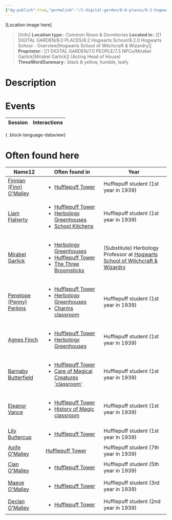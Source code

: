 ```yaml
---
{"dg-publish":true,"permalink":"/1-digital-garden/8-0-places/8-2-hogwarts-school/8-3-01-hufflepuff-tower/","tags":["#place","hogwarts","#service-building"]}
---
```


[Location image here]
>[!info]
>**Location type**::  Common Room & Dormitories
>**Located in**:: [[1 DIGITAL GARDEN/8.0 PLACES/8.2 Hogwarts School/8.2.0 Hogwarts School - Overview\|Hogwarts School of Witchcraft & Wizardry]]
>**Proprietor**:: [[1 DIGITAL GARDEN/7.0 PEOPLE/7.3 NPCs/Mirabel Garlick\|Mirabel Garlick]] (Acting Head of House)
>**ThreeWordSummary**:: black & yellow, humble, leafy

# Description


# Events

| Session | Interactions |
| ------- | ------------ |

{ .block-language-dataview}

# Often found here

<div><table class="dataview table-view-table"><thead class="table-view-thead"><tr class="table-view-tr-header"><th class="table-view-th"><span>Name</span><span class="dataview small-text">12</span></th><th class="table-view-th"><span>Often found in</span></th><th class="table-view-th"><span>Year</span></th></tr></thead><tbody class="table-view-tbody"><tr><td><span><a data-tooltip-position="top" aria-label="1 DIGITAL GARDEN/7.0 PEOPLE/7.3 NPCs/Finnian (Finn) O'Malley.md" data-href="1 DIGITAL GARDEN/7.0 PEOPLE/7.3 NPCs/Finnian (Finn) O'Malley.md" href="1 DIGITAL GARDEN/7.0 PEOPLE/7.3 NPCs/Finnian (Finn) O'Malley.md" class="internal-link" target="_blank" rel="noopener nofollow">Finnian (Finn) O'Malley</a></span></td><td><ul class="dataview dataview-ul dataview-result-list-ul"><li class="dataview-result-list-li"><span><a data-tooltip-position="top" aria-label="1 DIGITAL GARDEN/8.0 PLACES/8.2 Hogwarts School/8.3.01 Hufflepuff Tower.md" data-href="1 DIGITAL GARDEN/8.0 PLACES/8.2 Hogwarts School/8.3.01 Hufflepuff Tower.md" href="1 DIGITAL GARDEN/8.0 PLACES/8.2 Hogwarts School/8.3.01 Hufflepuff Tower.md" class="internal-link" target="_blank" rel="noopener nofollow">Hufflepuff Tower</a></span></li></ul></td><td><span>Hufflepuff student (1st year in 1939)</span></td></tr><tr><td><span><a data-tooltip-position="top" aria-label="1 DIGITAL GARDEN/7.0 PEOPLE/7.3 NPCs/Liam Flaherty.md" data-href="1 DIGITAL GARDEN/7.0 PEOPLE/7.3 NPCs/Liam Flaherty.md" href="1 DIGITAL GARDEN/7.0 PEOPLE/7.3 NPCs/Liam Flaherty.md" class="internal-link" target="_blank" rel="noopener nofollow">Liam Flaherty</a></span></td><td><ul class="dataview dataview-ul dataview-result-list-ul"><li class="dataview-result-list-li"><span><a data-tooltip-position="top" aria-label="1 DIGITAL GARDEN/8.0 PLACES/8.2 Hogwarts School/8.3.01 Hufflepuff Tower.md" data-href="1 DIGITAL GARDEN/8.0 PLACES/8.2 Hogwarts School/8.3.01 Hufflepuff Tower.md" href="1 DIGITAL GARDEN/8.0 PLACES/8.2 Hogwarts School/8.3.01 Hufflepuff Tower.md" class="internal-link" target="_blank" rel="noopener nofollow">Hufflepuff Tower</a></span></li><li class="dataview-result-list-li"><span><a data-tooltip-position="top" aria-label="1 DIGITAL GARDEN/8.0 PLACES/8.2 Hogwarts School/8.2.01 Herbology Greenhouses.md" data-href="1 DIGITAL GARDEN/8.0 PLACES/8.2 Hogwarts School/8.2.01 Herbology Greenhouses.md" href="1 DIGITAL GARDEN/8.0 PLACES/8.2 Hogwarts School/8.2.01 Herbology Greenhouses.md" class="internal-link" target="_blank" rel="noopener nofollow">Herbology Greenhouses</a></span></li><li class="dataview-result-list-li"><span><a data-tooltip-position="top" aria-label="1 DIGITAL GARDEN/8.0 PLACES/8.2 Hogwarts School/8.4.05 School Kitchens.md" data-href="1 DIGITAL GARDEN/8.0 PLACES/8.2 Hogwarts School/8.4.05 School Kitchens.md" href="1 DIGITAL GARDEN/8.0 PLACES/8.2 Hogwarts School/8.4.05 School Kitchens.md" class="internal-link" target="_blank" rel="noopener nofollow">School Kitchens</a></span></li></ul></td><td><span>Hufflepuff student (1st year in 1939)</span></td></tr><tr><td><span><a data-tooltip-position="top" aria-label="1 DIGITAL GARDEN/7.0 PEOPLE/7.3 NPCs/Mirabel Garlick.md" data-href="1 DIGITAL GARDEN/7.0 PEOPLE/7.3 NPCs/Mirabel Garlick.md" href="1 DIGITAL GARDEN/7.0 PEOPLE/7.3 NPCs/Mirabel Garlick.md" class="internal-link" target="_blank" rel="noopener nofollow">Mirabel Garlick</a></span></td><td><ul class="dataview dataview-ul dataview-result-list-ul"><li class="dataview-result-list-li"><span><a data-tooltip-position="top" aria-label="1 DIGITAL GARDEN/8.0 PLACES/8.2 Hogwarts School/8.2.01 Herbology Greenhouses.md" data-href="1 DIGITAL GARDEN/8.0 PLACES/8.2 Hogwarts School/8.2.01 Herbology Greenhouses.md" href="1 DIGITAL GARDEN/8.0 PLACES/8.2 Hogwarts School/8.2.01 Herbology Greenhouses.md" class="internal-link" target="_blank" rel="noopener nofollow">Herbology Greenhouses</a></span></li><li class="dataview-result-list-li"><span><a data-tooltip-position="top" aria-label="1 DIGITAL GARDEN/8.0 PLACES/8.2 Hogwarts School/8.3.01 Hufflepuff Tower.md" data-href="1 DIGITAL GARDEN/8.0 PLACES/8.2 Hogwarts School/8.3.01 Hufflepuff Tower.md" href="1 DIGITAL GARDEN/8.0 PLACES/8.2 Hogwarts School/8.3.01 Hufflepuff Tower.md" class="internal-link" target="_blank" rel="noopener nofollow">Hufflepuff Tower</a></span></li><li class="dataview-result-list-li"><span><a data-tooltip-position="top" aria-label="1 DIGITAL GARDEN/8.0 PLACES/8.3 Hogsmeade Village/8.3.11 The Three Broomsticks.md" data-href="1 DIGITAL GARDEN/8.0 PLACES/8.3 Hogsmeade Village/8.3.11 The Three Broomsticks.md" href="1 DIGITAL GARDEN/8.0 PLACES/8.3 Hogsmeade Village/8.3.11 The Three Broomsticks.md" class="internal-link" target="_blank" rel="noopener nofollow">The Three Broomsticks</a></span></li></ul></td><td><span>(Substitute) Herbology Professor at <a data-tooltip-position="top" aria-label="8.2.0 Hogwarts School - Overview" data-href="8.2.0 Hogwarts School - Overview" href="8.2.0 Hogwarts School - Overview" class="internal-link" target="_blank" rel="noopener nofollow">Hogwarts School of Witchcraft &amp; Wizardry</a></span></td></tr><tr><td><span><a data-tooltip-position="top" aria-label="1 DIGITAL GARDEN/7.0 PEOPLE/7.3 NPCs/Penelope (Penny) Perkins.md" data-href="1 DIGITAL GARDEN/7.0 PEOPLE/7.3 NPCs/Penelope (Penny) Perkins.md" href="1 DIGITAL GARDEN/7.0 PEOPLE/7.3 NPCs/Penelope (Penny) Perkins.md" class="internal-link" target="_blank" rel="noopener nofollow">Penelope (Penny) Perkins</a></span></td><td><ul class="dataview dataview-ul dataview-result-list-ul"><li class="dataview-result-list-li"><span><a data-tooltip-position="top" aria-label="1 DIGITAL GARDEN/8.0 PLACES/8.2 Hogwarts School/8.3.01 Hufflepuff Tower.md" data-href="1 DIGITAL GARDEN/8.0 PLACES/8.2 Hogwarts School/8.3.01 Hufflepuff Tower.md" href="1 DIGITAL GARDEN/8.0 PLACES/8.2 Hogwarts School/8.3.01 Hufflepuff Tower.md" class="internal-link" target="_blank" rel="noopener nofollow">Hufflepuff Tower</a></span></li><li class="dataview-result-list-li"><span><a data-tooltip-position="top" aria-label="1 DIGITAL GARDEN/8.0 PLACES/8.2 Hogwarts School/8.2.01 Herbology Greenhouses.md" data-href="1 DIGITAL GARDEN/8.0 PLACES/8.2 Hogwarts School/8.2.01 Herbology Greenhouses.md" href="1 DIGITAL GARDEN/8.0 PLACES/8.2 Hogwarts School/8.2.01 Herbology Greenhouses.md" class="internal-link" target="_blank" rel="noopener nofollow">Herbology Greenhouses</a></span></li><li class="dataview-result-list-li"><span><a data-tooltip-position="top" aria-label="1 DIGITAL GARDEN/8.0 PLACES/8.2 Hogwarts School/8.2.05 Charms Classroom.md" data-href="1 DIGITAL GARDEN/8.0 PLACES/8.2 Hogwarts School/8.2.05 Charms Classroom.md" href="1 DIGITAL GARDEN/8.0 PLACES/8.2 Hogwarts School/8.2.05 Charms Classroom.md" class="internal-link" target="_blank" rel="noopener nofollow">Charms classroom</a></span></li></ul></td><td><span>Hufflepuff student (1st year in 1939)</span></td></tr><tr><td><span><a data-tooltip-position="top" aria-label="1 DIGITAL GARDEN/7.0 PEOPLE/7.3 NPCs/Agnes Finch.md" data-href="1 DIGITAL GARDEN/7.0 PEOPLE/7.3 NPCs/Agnes Finch.md" href="1 DIGITAL GARDEN/7.0 PEOPLE/7.3 NPCs/Agnes Finch.md" class="internal-link" target="_blank" rel="noopener nofollow">Agnes Finch</a></span></td><td><ul class="dataview dataview-ul dataview-result-list-ul"><li class="dataview-result-list-li"><span><a data-tooltip-position="top" aria-label="1 DIGITAL GARDEN/8.0 PLACES/8.2 Hogwarts School/8.3.01 Hufflepuff Tower.md" data-href="1 DIGITAL GARDEN/8.0 PLACES/8.2 Hogwarts School/8.3.01 Hufflepuff Tower.md" href="1 DIGITAL GARDEN/8.0 PLACES/8.2 Hogwarts School/8.3.01 Hufflepuff Tower.md" class="internal-link" target="_blank" rel="noopener nofollow">Hufflepuff Tower</a></span></li><li class="dataview-result-list-li"><span><a data-tooltip-position="top" aria-label="1 DIGITAL GARDEN/8.0 PLACES/8.2 Hogwarts School/8.2.01 Herbology Greenhouses.md" data-href="1 DIGITAL GARDEN/8.0 PLACES/8.2 Hogwarts School/8.2.01 Herbology Greenhouses.md" href="1 DIGITAL GARDEN/8.0 PLACES/8.2 Hogwarts School/8.2.01 Herbology Greenhouses.md" class="internal-link" target="_blank" rel="noopener nofollow">Herbology Greenhouses</a></span></li></ul></td><td><span>Hufflepuff student (1st year in 1939)</span></td></tr><tr><td><span><a data-tooltip-position="top" aria-label="1 DIGITAL GARDEN/7.0 PEOPLE/7.3 NPCs/Barnaby Butterfield.md" data-href="1 DIGITAL GARDEN/7.0 PEOPLE/7.3 NPCs/Barnaby Butterfield.md" href="1 DIGITAL GARDEN/7.0 PEOPLE/7.3 NPCs/Barnaby Butterfield.md" class="internal-link" target="_blank" rel="noopener nofollow">Barnaby Butterfield</a></span></td><td><ul class="dataview dataview-ul dataview-result-list-ul"><li class="dataview-result-list-li"><span><a data-tooltip-position="top" aria-label="1 DIGITAL GARDEN/8.0 PLACES/8.2 Hogwarts School/8.3.01 Hufflepuff Tower.md" data-href="1 DIGITAL GARDEN/8.0 PLACES/8.2 Hogwarts School/8.3.01 Hufflepuff Tower.md" href="1 DIGITAL GARDEN/8.0 PLACES/8.2 Hogwarts School/8.3.01 Hufflepuff Tower.md" class="internal-link" target="_blank" rel="noopener nofollow">Hufflepuff Tower</a></span></li><li class="dataview-result-list-li"><span><a data-tooltip-position="top" aria-label="1 DIGITAL GARDEN/8.0 PLACES/8.2 Hogwarts School/8.2.03 Care of Magical Creatures 'classroom'.md" data-href="1 DIGITAL GARDEN/8.0 PLACES/8.2 Hogwarts School/8.2.03 Care of Magical Creatures 'classroom'.md" href="1 DIGITAL GARDEN/8.0 PLACES/8.2 Hogwarts School/8.2.03 Care of Magical Creatures 'classroom'.md" class="internal-link" target="_blank" rel="noopener nofollow">Care of Magical Creatures 'classroom'</a></span></li></ul></td><td><span>Hufflepuff student (1st year in 1939)</span></td></tr><tr><td><span><a data-tooltip-position="top" aria-label="1 DIGITAL GARDEN/7.0 PEOPLE/7.3 NPCs/Eleanor Vance.md" data-href="1 DIGITAL GARDEN/7.0 PEOPLE/7.3 NPCs/Eleanor Vance.md" href="1 DIGITAL GARDEN/7.0 PEOPLE/7.3 NPCs/Eleanor Vance.md" class="internal-link" target="_blank" rel="noopener nofollow">Eleanor Vance</a></span></td><td><ul class="dataview dataview-ul dataview-result-list-ul"><li class="dataview-result-list-li"><span><a data-tooltip-position="top" aria-label="1 DIGITAL GARDEN/8.0 PLACES/8.2 Hogwarts School/8.3.01 Hufflepuff Tower.md" data-href="1 DIGITAL GARDEN/8.0 PLACES/8.2 Hogwarts School/8.3.01 Hufflepuff Tower.md" href="1 DIGITAL GARDEN/8.0 PLACES/8.2 Hogwarts School/8.3.01 Hufflepuff Tower.md" class="internal-link" target="_blank" rel="noopener nofollow">Hufflepuff Tower</a></span></li><li class="dataview-result-list-li"><span><a data-tooltip-position="top" aria-label="1 DIGITAL GARDEN/8.0 PLACES/8.2 Hogwarts School/8.2.09 History of Magic classroom.md" data-href="1 DIGITAL GARDEN/8.0 PLACES/8.2 Hogwarts School/8.2.09 History of Magic classroom.md" href="1 DIGITAL GARDEN/8.0 PLACES/8.2 Hogwarts School/8.2.09 History of Magic classroom.md" class="internal-link" target="_blank" rel="noopener nofollow">History of Magic classroom</a></span></li></ul></td><td><span>Hufflepuff student (1st year in 1939)</span></td></tr><tr><td><span><a data-tooltip-position="top" aria-label="1 DIGITAL GARDEN/7.0 PEOPLE/7.3 NPCs/Lily Buttercup.md" data-href="1 DIGITAL GARDEN/7.0 PEOPLE/7.3 NPCs/Lily Buttercup.md" href="1 DIGITAL GARDEN/7.0 PEOPLE/7.3 NPCs/Lily Buttercup.md" class="internal-link" target="_blank" rel="noopener nofollow">Lily Buttercup</a></span></td><td><ul class="dataview dataview-ul dataview-result-list-ul"><li class="dataview-result-list-li"><span><a data-tooltip-position="top" aria-label="1 DIGITAL GARDEN/8.0 PLACES/8.2 Hogwarts School/8.3.01 Hufflepuff Tower.md" data-href="1 DIGITAL GARDEN/8.0 PLACES/8.2 Hogwarts School/8.3.01 Hufflepuff Tower.md" href="1 DIGITAL GARDEN/8.0 PLACES/8.2 Hogwarts School/8.3.01 Hufflepuff Tower.md" class="internal-link" target="_blank" rel="noopener nofollow">Hufflepuff Tower</a></span></li></ul></td><td><span>Hufflepuff student (1st year in 1939)</span></td></tr><tr><td><span><a data-tooltip-position="top" aria-label="1 DIGITAL GARDEN/7.0 PEOPLE/7.3 NPCs/Aoife O'Malley.md" data-href="1 DIGITAL GARDEN/7.0 PEOPLE/7.3 NPCs/Aoife O'Malley.md" href="1 DIGITAL GARDEN/7.0 PEOPLE/7.3 NPCs/Aoife O'Malley.md" class="internal-link" target="_blank" rel="noopener nofollow">Aoife O'Malley</a></span></td><td><span><a data-tooltip-position="top" aria-label="1 DIGITAL GARDEN/8.0 PLACES/8.2 Hogwarts School/8.3.01 Hufflepuff Tower.md" data-href="1 DIGITAL GARDEN/8.0 PLACES/8.2 Hogwarts School/8.3.01 Hufflepuff Tower.md" href="1 DIGITAL GARDEN/8.0 PLACES/8.2 Hogwarts School/8.3.01 Hufflepuff Tower.md" class="internal-link" target="_blank" rel="noopener nofollow">Hufflepuff Tower</a></span></td><td><span>Hufflepuff student (7th year in 1939)</span></td></tr><tr><td><span><a data-tooltip-position="top" aria-label="1 DIGITAL GARDEN/7.0 PEOPLE/7.3 NPCs/Cian O'Malley.md" data-href="1 DIGITAL GARDEN/7.0 PEOPLE/7.3 NPCs/Cian O'Malley.md" href="1 DIGITAL GARDEN/7.0 PEOPLE/7.3 NPCs/Cian O'Malley.md" class="internal-link" target="_blank" rel="noopener nofollow">Cian O'Malley</a></span></td><td><ul class="dataview dataview-ul dataview-result-list-ul"><li class="dataview-result-list-li"><span><a data-tooltip-position="top" aria-label="1 DIGITAL GARDEN/8.0 PLACES/8.2 Hogwarts School/8.3.01 Hufflepuff Tower.md" data-href="1 DIGITAL GARDEN/8.0 PLACES/8.2 Hogwarts School/8.3.01 Hufflepuff Tower.md" href="1 DIGITAL GARDEN/8.0 PLACES/8.2 Hogwarts School/8.3.01 Hufflepuff Tower.md" class="internal-link" target="_blank" rel="noopener nofollow">Hufflepuff Tower</a></span></li></ul></td><td><span>Hufflepuff student (5th year in 1939)</span></td></tr><tr><td><span><a data-tooltip-position="top" aria-label="1 DIGITAL GARDEN/7.0 PEOPLE/7.3 NPCs/Maeve O'Malley.md" data-href="1 DIGITAL GARDEN/7.0 PEOPLE/7.3 NPCs/Maeve O'Malley.md" href="1 DIGITAL GARDEN/7.0 PEOPLE/7.3 NPCs/Maeve O'Malley.md" class="internal-link" target="_blank" rel="noopener nofollow">Maeve O'Malley</a></span></td><td><ul class="dataview dataview-ul dataview-result-list-ul"><li class="dataview-result-list-li"><span><a data-tooltip-position="top" aria-label="1 DIGITAL GARDEN/8.0 PLACES/8.2 Hogwarts School/8.3.01 Hufflepuff Tower.md" data-href="1 DIGITAL GARDEN/8.0 PLACES/8.2 Hogwarts School/8.3.01 Hufflepuff Tower.md" href="1 DIGITAL GARDEN/8.0 PLACES/8.2 Hogwarts School/8.3.01 Hufflepuff Tower.md" class="internal-link" target="_blank" rel="noopener nofollow">Hufflepuff Tower</a></span></li></ul></td><td><span>Hufflepuff student (3rd year in 1939)</span></td></tr><tr><td><span><a data-tooltip-position="top" aria-label="1 DIGITAL GARDEN/7.0 PEOPLE/7.3 NPCs/Declan O'Malley.md" data-href="1 DIGITAL GARDEN/7.0 PEOPLE/7.3 NPCs/Declan O'Malley.md" href="1 DIGITAL GARDEN/7.0 PEOPLE/7.3 NPCs/Declan O'Malley.md" class="internal-link" target="_blank" rel="noopener nofollow">Declan O'Malley</a></span></td><td><ul class="dataview dataview-ul dataview-result-list-ul"><li class="dataview-result-list-li"><span><a data-tooltip-position="top" aria-label="1 DIGITAL GARDEN/8.0 PLACES/8.2 Hogwarts School/8.3.01 Hufflepuff Tower.md" data-href="1 DIGITAL GARDEN/8.0 PLACES/8.2 Hogwarts School/8.3.01 Hufflepuff Tower.md" href="1 DIGITAL GARDEN/8.0 PLACES/8.2 Hogwarts School/8.3.01 Hufflepuff Tower.md" class="internal-link" target="_blank" rel="noopener nofollow">Hufflepuff Tower</a></span></li></ul></td><td><span>Hufflepuff student (2nd year in 1939)</span></td></tr></tbody></table></div>
